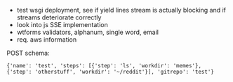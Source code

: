 * test wsgi deployment, see if yield lines stream is actually blocking and if streams deteriorate correctly
* look into js SSE implementation
* wtforms validators, alphanum, single word, email
* req. aws information

POST schema:

`{'name': 'test', 'steps': [{'step': 'ls', 'workdir': 'memes'}, {'step': 'otherstuff', 'workdir': '~/reddit'}], 'gitrepo': 'test'}`